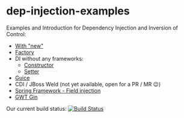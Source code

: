 dep-injection-examples
======================

Examples and Introduction for Dependency Injection and Inversion of Control:
- [With "new"](https://github.com/lofidewanto/dep-injection-examples/tree/master/di-primitive-new)
- [Factory](https://github.com/lofidewanto/dep-injection-examples/tree/master/di-primitive-factory)
- DI without any frameworks:
  - [Constructor](https://github.com/lofidewanto/dep-injection-examples/tree/master/di-inject-constructor)
  - [Setter](https://github.com/lofidewanto/dep-injection-examples/tree/master/di-inject-setter)
- [Guice](https://github.com/lofidewanto/dep-injection-examples/tree/master/di-inject-constructor-guice)
- CDI / JBoss Weld (not yet available, open for a PR / MR 😉)
- [Spring Framework - Field injection](https://github.com/lofidewanto/dep-injection-examples/tree/master/di-inject-field-spring)
- [GWT Gin](https://github.com/lofidewanto/dep-injection-examples/tree/master/di-inject-constructor-gwt-gin)

Our current build status: [![Build Status](https://travis-ci.org/lofidewanto/dep-injection-examples.svg?branch=master)](https://travis-ci.org/lofidewanto/dep-injection-examples)
